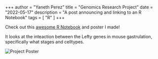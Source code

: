 +++
author = "Yaneth Perez"
title = "Genomics Research Project"
date = "2022-05-17"
description = "A post announcing and linking to an R Notebook"
tags = [
    "R"
]
+++

Check out this [awesome R Notebook](https://apps.sciserver.org/dockervm14/51f321f7-f966-11ec-82c5-5254001d4703/files/workspace/Storage/yanethp/persistent/Lefty_Genes.nb.html) and poster I made! 

It looks at the inteaction between the Lefty genes in mouse gastrulation, specifically what stages and celltypes.

![Project Poster](https://user-images.githubusercontent.com/104724541/168899478-f69bebae-8362-4f42-851b-a4fb6f740bb4.jpg)


